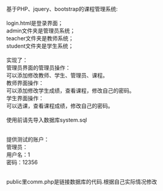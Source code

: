 基于PHP、jquery、bootstrap的课程管理系统:</br></br>
login.html是登录界面；</br>
admin文件夹是管理员系统；</br>
teacher文件夹是教师系统；</br>
student文件夹是学生系统；</br></br>
实现了：</br>
管理员界面的管理员操作：</br>
可以添加修改教师、学生、管理员、课程。</br>
教师界面操作：</br>
可以添加修改学生成绩，查看课程，修改自己的密码。</br>
学生界面操作：</br>
可以选课，查看课程成绩，修改自己的密码。</br></br>
使用前请先导入数据库system.sql</br></br>

提供测试的账户：</br>
管理员：</br>
用户名：1</br>
密码：12356</br></br>
          
public里comm.php是链接数据库的代码.根据自己实际情况修改


